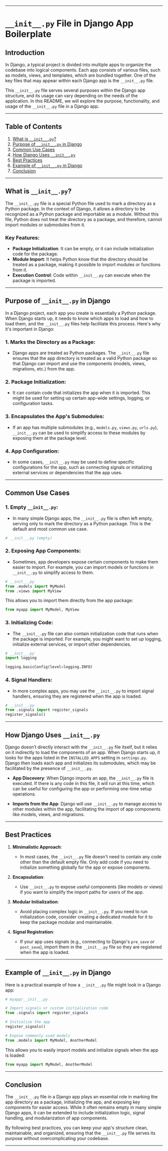 
---

# `__init__.py` File in Django App Boilerplate

## Introduction

In Django, a typical project is divided into multiple apps to organize the codebase into logical components. Each app consists of various files, such as models, views, and templates, which are bundled together. One of the key files that may appear within each Django app is the `__init__.py` file.

This `__init__.py` file serves several purposes within the Django app structure, and its usage can vary depending on the needs of the application. In this README, we will explore the purpose, functionality, and usage of the `__init__.py` file in a Django app.

---

## Table of Contents

1. [What is `__init__.py`?](#what-is-initpy)
2. [Purpose of `__init__.py` in Django](#purpose-of-initpy-in-django)
3. [Common Use Cases](#common-use-cases)
4. [How Django Uses `__init__.py`](#how-django-uses-initpy)
5. [Best Practices](#best-practices)
6. [Example of `__init__.py` in Django](#example-of-initpy-in-django)
7. [Conclusion](#conclusion)

---

## What is `__init__.py`?

The `__init__.py` file is a special Python file used to mark a directory as a Python package. In the context of Django, it allows a directory to be recognized as a Python package and importable as a module. Without this file, Python does not treat the directory as a package, and therefore, cannot import modules or submodules from it.

### Key Features:
- **Package Initialization**: It can be empty, or it can include initialization code for the package.
- **Module Import**: It helps Python know that the directory should be treated as a package, making it possible to import modules or functions from it.
- **Execution Control**: Code within `__init__.py` can execute when the package is imported.

---

## Purpose of `__init__.py` in Django

In a Django project, each app you create is essentially a Python package. When Django starts up, it needs to know which apps to load and how to load them, and the `__init__.py` files help facilitate this process. Here's why it's important in Django:

### 1. **Marks the Directory as a Package**:
   - Django apps are treated as Python packages. The `__init__.py` file ensures that the app directory is treated as a valid Python package so that Django can import and use the components (models, views, migrations, etc.) from the app.
   
### 2. **Package Initialization**:
   - It can contain code that initializes the app when it is imported. This might be used for setting up certain app-wide settings, logging, or configuration tasks.
   
### 3. **Encapsulates the App's Submodules**:
   - If an app has multiple submodules (e.g., `models.py`, `views.py`, `urls.py`), `__init__.py` can be used to simplify access to these modules by exposing them at the package level.
   
### 4. **App Configuration**:
   - In some cases, `__init__.py` may be used to define specific configurations for the app, such as connecting signals or initializing external services or dependencies that the app uses.

---

## Common Use Cases

### 1. **Empty `__init__.py`**:
   - In many simple Django apps, the `__init__.py` file is often left empty, serving only to mark the directory as a Python package. This is the default and most common use case.

   ```python
   # __init__.py (empty)
   ```

### 2. **Exposing App Components**:
   - Sometimes, app developers expose certain components to make them easier to import. For example, you can import models or functions in `__init__.py` to simplify access to them.

   ```python
   # __init__.py
   from .models import MyModel
   from .views import MyView
   ```

   This allows you to import them directly from the app package:

   ```python
   from myapp import MyModel, MyView
   ```

### 3. **Initializing Code**:
   - The `__init__.py` file can also contain initialization code that runs when the package is imported. For example, you might want to set up logging, initialize external services, or import other dependencies.

   ```python
   # __init__.py
   import logging

   logging.basicConfig(level=logging.INFO)
   ```

### 4. **Signal Handlers**:
   - In more complex apps, you may use the `__init__.py` to import signal handlers, ensuring they are registered when the app is loaded.

   ```python
   # __init__.py
   from .signals import register_signals
   register_signals()
   ```

---

## How Django Uses `__init__.py`

Django doesn’t directly interact with the `__init__.py` file itself, but it relies on it indirectly to load the components of an app. When Django starts up, it looks for the apps listed in the `INSTALLED_APPS` setting in `settings.py`. Django then loads each app and initializes its submodules, which may be facilitated by the presence of `__init__.py`.

- **App Discovery**: When Django imports an app, the `__init__.py` file is executed. If there is any code in this file, it will run at this time, which can be useful for configuring the app or performing one-time setup operations.
  
- **Imports from the App**: Django will use `__init__.py` to manage access to other modules within the app, facilitating the import of app components like models, views, and migrations.

---

## Best Practices

1. **Minimalistic Approach**:
   - In most cases, the `__init__.py` file doesn't need to contain any code other than the default empty file. Only add code if you need to initialize something globally for the app or expose components.

2. **Encapsulation**:
   - Use `__init__.py` to expose useful components (like models or views) if you want to simplify the import paths for users of the app.

3. **Modular Initialization**:
   - Avoid placing complex logic in `__init__.py`. If you need to run initialization code, consider creating a dedicated module for it to keep the package modular and maintainable.

4. **Signal Registration**:
   - If your app uses signals (e.g., connecting to Django's `pre_save` or `post_save`), import them in the `__init__.py` file so they are registered when the app is loaded.

---

## Example of `__init__.py` in Django

Here is a practical example of how a `__init__.py` file might look in a Django app:

```python
# myapp/__init__.py

# Import signals or custom initialization code
from .signals import register_signals

# Initialize the app
register_signals()

# Expose commonly used models
from .models import MyModel, AnotherModel
```

This allows you to easily import models and initialize signals when the app is loaded:

```python
from myapp import MyModel, AnotherModel
```

---

## Conclusion

The `__init__.py` file in a Django app plays an essential role in marking the app directory as a package, initializing the app, and exposing key components for easier access. While it often remains empty in many simple Django apps, it can be extended to include initialization logic, signal handling, and modularization of app components.

By following best practices, you can keep your app's structure clean, maintainable, and organized, ensuring that the `__init__.py` file serves its purpose without overcomplicating your codebase.

---

